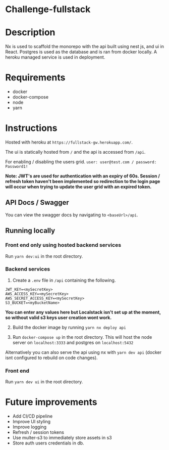 # Challenge-fullstack

# Description

Nx is used to scaffold the monorepo with the api built using nest js, and ui in React. Postgres is used as the database and is ran from docker locally. A heroku managed service is used in deployment.

# Requirements

- docker
- docker-compose
- node
- yarn

# Instructions

Hosted with heroku at `https://fullstack-gw.herokuapp.com/`.

The ui is statically hosted from `/` and the api is accessed from `/api`.

For enabling / disabling the users grid. `user: user@test.com / password: Password1!`

**Note: JWT's are used for authentication with an expiry of 60s. Session / refresh token haven't been implemented so redirection to the login page will occur when trying to update the user grid with an expired token.**

## API Docs / Swagger

You can view the swagger docs by navigating to `<baseUrl>/api`.

## Running locally

### Front end only using hosted backend services

Run `yarn dev:ui` in the root directory.

### Backend services

1. Create a `.env` file in `/api` containing the following.

```
JWT_KEY=<mySecretKey>
AWS_ACCESS_KEY=<mySecretKey>
AWS_SECRET_ACCESS_KEY=<mySecretKey>
S3_BUCKET=<myBucketName>
```

**You can enter any values here but Localstack isn't set up at the moment, so without valid s3 keys user creation wont work.**

2. Build the docker image by running `yarn nx deploy api`

3. Run `docker-compose up` in the root directory. This will host the node server on `localhost:3333` and postgres on `localhost:5432`

Alternatively you can also serve the api using nx with `yarn dev api` (docker isnt configured to rebuild on code changes).

### Front end

Run `yarn dev ui` in the root directory.

# Future improvements

- Add CI/CD pipeline
- Improve UI styling
- Improve logging
- Refresh / session tokens
- Use multer-s3 to immediately store assets in s3
- Store auth users credentials in db.
